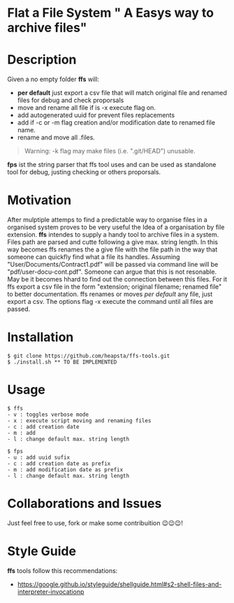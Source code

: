 # Flat a File System " A Easys way to archive files"

# Description

Given a no empty folder **ffs** will:
- **per default** just export a csv file that will match original file and renamed files for debug and check proporsals
- move and rename all file if is -x execute flag on. 
- add autogenerated uuid for prevent files replacements
- add if -c or -m flag creation and/or modification date to renamed file name. 
- rename and move all .files.

> Warning: -k flag may make files (i.e. ".git/HEAD") unusable. 

**fps** ist the string parser that ffs tool uses and can be used as standalone tool for debug, justing checking or others proporsals.

# Motivation

After mulptiple attemps to find a predictable way to organise files in a organised system proves to be very useful the Idea of a organisation by file extension. **ffs** intendes to supply a handy tool to archive files in a system. Files path are parsed and cutte following a give max. string length. In this way becomes ffs renames the a give file with the file path in the way that someone can quickfly find what a file its handles. Assuming "User/Documents/Contract1.pdf" will be passed via command line will be "pdf/user-docu-cont.pdf". Someone can argue that this is not resonable. May be it becomes hhard to find out the connection between this files. For it ffs export a csv file in the form "extension; original filename; renamed file" to better documentation. ffs renames or moves *per default* any file, just export a csv. The options flag -x execute the command until all files are passed.

# Installation

``` shell
$ git clone https://github.com/heapsta/ffs-tools.git 
$ ./install.sh ** TO BE IMPLEMENTED
```

# Usage

``` 
$ ffs 
- v : toggles verbose mode
- x : execute script moving and renaming files
- c : add creation date
- m : add 
- l : change default max. string length
``` 
```
$ fps 
- u : add uuid sufix 
- c : add creation date as prefix
- m : add modification date as prefix
- l : change default max. string length
```

# Collaborations and Issues
Just feel free to use, fork or make some contribuition 😉️😉️😉️!


# Style Guide

**ffs** tools follow this recommendations: 
- https://google.github.io/styleguide/shellguide.html#s2-shell-files-and-interpreter-invocationp
